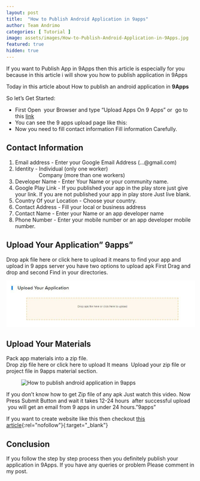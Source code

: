 ```yaml
---
layout: post
title:  "How to Publish Android Application in 9apps"
author: Team Andrimo
categories: [ Tutorial ]
image: assets/images/How-to-Publish-Android-Application-in-9Apps.jpg
featured: true
hidden: true
---
```


<!-- wp:paragraph -->
<p>If you want to Publish App in 9Apps then this article is especially for you because in this article <g class="gr_ gr_6 gr-alert gr_tiny gr_spell gr_inline_cards gr_run_anim ContextualSpelling multiReplace" id="6" data-gr-id="6">i</g> will show you how to publish <g class="gr_ gr_15 gr-alert gr_gramm gr_inline_cards gr_run_anim Grammar only-ins doubleReplace replaceWithoutSep" id="15" data-gr-id="15">application</g> in 9Apps</p>
<!-- /wp:paragraph -->

<!-- wp:paragraph -->
<p>Today in this article about How to publish an android application in <strong>9Apps</strong></p>
<!-- /wp:paragraph -->

<!-- wp:paragraph -->
<p>So let’s Get Started:</p>
<!-- /wp:paragraph -->

<!-- wp:list -->
<ul><li>First Open &nbsp;your Browser and type “Upload Apps On 9 Apps” or &nbsp;go to this&nbsp;<a href="https://business.9apps.com/upload-app.html" target="_blank" rel="noreferrer noopener" aria-label=" (opens in a new tab)">link</a></li><li>You can see the 9 apps upload page like this:</li><li>Now you need to fill contact information Fill information Carefully.</li></ul>
<!-- /wp:list -->

<!-- wp:heading -->
<h2>Contact Information</h2>
<!-- /wp:heading -->

<!-- wp:list {"ordered":true} -->
<ol><li>Email address - Enter your Google Email Address (…@gmail.com)</li><li>Identity -&nbsp;Individual (only one worker)&nbsp; &nbsp; &nbsp; &nbsp; &nbsp; &nbsp; &nbsp; &nbsp; &nbsp; &nbsp; &nbsp; &nbsp; &nbsp; &nbsp; &nbsp; &nbsp; &nbsp; &nbsp; &nbsp; &nbsp; &nbsp; &nbsp; &nbsp; &nbsp; &nbsp; &nbsp; &nbsp; &nbsp; &nbsp; &nbsp; &nbsp; &nbsp; &nbsp; &nbsp; &nbsp; &nbsp; &nbsp; &nbsp; Company (more than one workers)</li><li>Developer Name - Enter Your Name or your community name.</li><li>Google Play Link - If you published your app in the play store just give your link. If you are not published&nbsp;your app in play store Just live blank.</li><li>Country Of your Location - Choose your country.</li><li>Contact Address - Fill your local or business address</li><li>Contact Name - Enter your Name or an app developer name</li><li>Phone Number - Enter your mobile number&nbsp;or an app developer mobile number.</li></ol>
<!-- /wp:list -->

<!-- wp:heading -->
<h2>Upload Your Application” 9apps”</h2>
<!-- /wp:heading -->

<!-- wp:paragraph -->
<p>Drop apk file here or click here to upload it means to find your app and upload in 9 apps server you have two options to upload apk First Drag and drop and second Find in your directories.</p>
<!-- /wp:paragraph -->

<!-- wp:image {"id":1742} -->
![How to Publish Android Application in 9apps](upload-your-apps.jpg)
<!-- /wp:image -->

<!-- wp:heading -->
<h2>Upload Your Materials</h2>
<!-- /wp:heading -->

<!-- wp:paragraph -->
<p>Pack app materials into a zip file.<br>Drop zip file here or click here to upload It means &nbsp;Upload your zip file or project file in 9apps material section.</p>
<!-- /wp:paragraph -->

<!-- wp:image {"id":1743} -->
<figure class="wp-block-image"><img src="http://rahulit.com/wp-content/uploads/2018/02/zcvvdz.jpg" alt="How to publish android application in 9apps" class="wp-image-1743"/></figure>
<!-- /wp:image -->

<!-- wp:paragraph -->
<p>If you don’t know how to get Zip file of any apk Just watch this video. Now Press Submit Button and wait it takes 12-24 hours  after successful upload  you will get an email from 9 apps in under 24 hours.”9apps”</p>
<!-- /wp:paragraph -->

<!-- wp:paragraph -->
If you want to create website like this then checkout [this article](https://www.rahulit.com/how-to-create-a-website-free-of-cost/){:rel="nofollow"}{:target="_blank"} 
<!-- /wp:paragraph -->

<!-- wp:heading -->
<h2>Conclusion</h2>
<!-- /wp:heading -->

<!-- wp:paragraph -->
<p>If you follow the step by step process then you definitely publish your application in 9Apps. If you have any queries or problem Please comment in my post. </p>
<!-- /wp:paragraph -->
